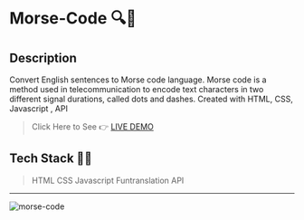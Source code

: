 # Morse-Code 🔍🔎

## Description

Convert English sentences to Morse code language. Morse code is a method used in telecommunication to encode text characters in two different signal durations, called dots and dashes. Created with HTML, CSS, Javascript , API

>Click Here to See 👉  [LIVE DEMO](https://practical-ride-7e775f.netlify.app/)

## Tech Stack 🤖🤖

>HTML
>CSS
>Javascript
>Funtranslation API

<hr>

![morse-code](https://user-images.githubusercontent.com/56559378/136571433-e85329f4-fb42-4d32-9d2a-dccfef796c2d.PNG)


